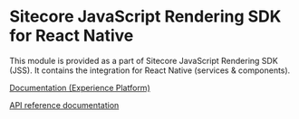 # Sitecore JavaScript Rendering SDK for React Native

This module is provided as a part of Sitecore JavaScript Rendering SDK (JSS). It contains the integration for React Native (services & components).


[Documentation (Experience Platform)](https://doc.sitecore.com/xp/en/developers/hd/201/sitecore-headless-development/sitecore-javascript-rendering-sdk--jss--for-react-native.html)

[API reference documentation](/ref-docs/sitecore-jss-react-native/)
